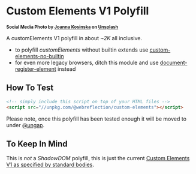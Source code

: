 # Custom Elements V1 Polyfill

<sup>**Social Media Photo by [Joanna Kosinska](https://unsplash.com/@joannakosinska) on [Unsplash](https://unsplash.com/)**</sup>

A customElements V1 polyfill in about *~2K* all inclusive.

  * to polyfill _customElements_ without builtin extends use [custom-elements-no-builtin](https://github.com/WebReflection/custom-elements-no-builtin#readme) 
  * for even more legacy browsers, ditch this module and use [document-register-element](https://github.com/WebReflection/document-register-element#readme) instead

## How To Test

```html
<!-- simply include this script on top of your HTML files -->
<script src="//unpkg.com/@webreflection/custom-elements"></script>
```

Please note, once this polyfill has been tested enough it will be moved to under [@ungap](https://github.com/ungap/).


## To Keep In Mind

This is *not* a _ShadowDOM_ polyfill, this is just the current [Custom Elements V1 as specified by standard bodies](https://html.spec.whatwg.org/multipage/custom-elements.html#custom-elements-api).
